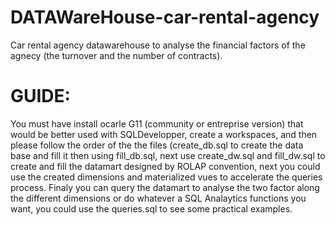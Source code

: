 # DATAWareHouse-car-rental-agency
Car rental agency datawarehouse to analyse the financial factors of the agnecy (the turnover and the number of contracts).
# GUIDE:
You must have install ocarle G11 (community or entreprise version) that would be better used with SQLDevelopper, create a workspaces, and then please follow the order of the the files (create_db.sql to create the data base and fill it then using fill_db.sql, next use create_dw.sql and fill_dw.sql to create and fill the datamart designed by ROLAP convention, next you could use the created dimensions and materialized vues to accelerate the queries process. Finaly you can query the datamart to analyse the two factor along the different dimensions or do whatever a SQL Analaytics functions you want, you could use the queries.sql to see some practical examples.
